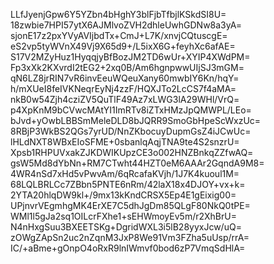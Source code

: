 LLfJyenjGpw6Y5YZbn4bHghY3blFjbTfbjlKSkdSI8U=
18zwbie7HPI57ytX6AJMlvoZVH2dhleUwhGDNw8a3yA=
sjonE17z2pxYVyAVIjbdTx+CmJ+L7K/xnvjCQtuscgE=
eS2vp5tyWVnX49Vj9X65d9+/L5ixX6G+feyhXc6afAE=
S17V2MZyHuz1HyqqjyBfBozJM2TD6wUr+XYIP4XWdPM=
Fp3xXk2KXvrdI2tEG2+2xq0B/Am6hgnpwwUIjSJ3mGM=
qN6LZ8jrRIN7vR6invEeuWQeuXany60mwbIY6Kn/hqY=
h/mXUeI8feIVKNeqrEyNj4zzF/HQXJTo2LcCS7f4aMA=
nkB0w54Zjh4cziZV5QuTlF49Az7xLWG3lA29WHl/VrQ=
p4XpKnM9bCVwcMAtYI1ImRTv8iZTxHMzJpQMWPL/LEo=
bJvd+yOwbLBBSmMeleDLD8bJQRR9SmoGbHpeScWxzUc=
8RBjP3WkBS2QGs7yrUD/NnZKbocuyDupmGsZ4iJCwUc=
lHLdNXT8WBxEIoSFME+0sbanlqAqjTNA9te4S2snzrU=
Xpsb1RHPUVxakZJKDWIKUpzCE3o002HNZBnkqZZfwAQ=
gsW5Md8dYbNn+RM7CTwht44HZT0eM6AAAr2GqndA9M8=
4WR4nSd7xHd5vPwvAm/6qRcafaKVjh/1J7K4kuoul1M=
68LQLBRLCc7ZBbn5PNTE6nRm/42laX18x4DJOY+vx+k=
2YTA20hlqDW9kl+/9mx13kKndCRSX5Ep4E1gEixig00=
UPjnvrVEgmhgMK4ErXE7C5dhJgDm85QLgF80NkQ0tPE=
WMl1l5gJa2sq1OILcrFXhe1+sEHWmoyEv5m/r2XhBrU=
N4nHxgSuu3BXEETSKg+DgridWXL3i5lB28yyxJcw/uQ=
zOWgZApSn2uc2nZqnM3JxP8We91Vm3FZha5uUsp/rrA=
IC/+aBme+gOnpO4oRxR9lnIWmvf0bod6zP7VmqSdHlA=
